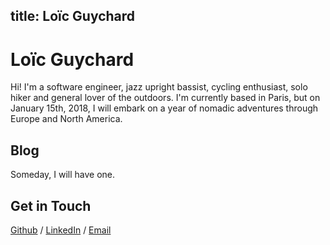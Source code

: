 title: Loïc Guychard
---

# Loïc Guychard

Hi! I'm a software engineer, jazz upright bassist, cycling enthusiast, solo hiker and general lover of the outdoors. I'm currently based in Paris, but on January 15th, 2018, I will embark on a year of nomadic adventures through Europe and North America.

## Blog

Someday, I will have one.

## Get in Touch

[Github](https://github.com/lguychard) / [LinkedIn](https://www.linkedin.com/in/loïc-guychard-749b8152) / [Email](mailto:l.guychard@gmail.com)